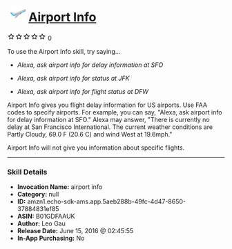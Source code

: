 # &nbsp;<img src="skill_icon" alt="Airport Info icon" width="36"> [Airport Info](http://alexa.amazon.com/#skills/amzn1.echo-sdk-ams.app.5aeb288b-49fc-4d47-8650-37884831ef85)
![0 stars](../../images/ic_star_border_black_18dp_1x.png)![0 stars](../../images/ic_star_border_black_18dp_1x.png)![0 stars](../../images/ic_star_border_black_18dp_1x.png)![0 stars](../../images/ic_star_border_black_18dp_1x.png)![0 stars](../../images/ic_star_border_black_18dp_1x.png) 0

To use the Airport Info skill, try saying...

* *Alexa, ask airport info for delay information at SFO*

* *Alexa, ask airport info for status at JFK*

* *Alexa, ask airport info for flight status at DFW*

Airport Info gives you flight delay information for US airports. Use FAA codes to specify airports. For example, you can say, "Alexa, ask airport info for delay information at SFO." Alexa may answer, "There is currently no delay at San Francisco International. The current weather conditions are Partly Cloudy, 69.0 F (20.6 C) and wind West at 19.6mph."

Airport Info will not give you information about specific flights.

***

### Skill Details

* **Invocation Name:** airport info
* **Category:** null
* **ID:** amzn1.echo-sdk-ams.app.5aeb288b-49fc-4d47-8650-37884831ef85
* **ASIN:** B01GDFAAUK
* **Author:** Leo Gau
* **Release Date:** June 15, 2016 @ 02:45:55
* **In-App Purchasing:** No
